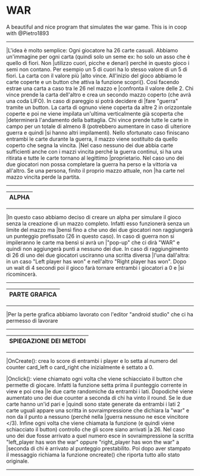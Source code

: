 # WAR
A beautiful and nice program that simulates the war game. This is in coop with @Pietro1893
 ______________________________________________________________________________________________________________________________________________________________________
|L'idea è molto semplice: Ogni giocatore ha 26 carte casuali. Abbiamo un'immagine per ogni carta (quindi solo un seme ex: ho solo un asso che è quello di fiori. Non |utilizzo cuori, picche e denari) perché in questo gioco i semi non contano. Per esempio un 5 di cuori ha lo stesso valore di un 5 di fiori. La carta con il valore più |alto vince. All'inizio del gioco abbiamo le carte coperte e un button che attiva la funzione scopri(). Così facendo estrae una carta a caso tra le 26 nel mazzo e |confronta il valore delle 2. Chi vince prende la carta dell'altro e crea un secondo mazzo coperto (che avrà una coda LIFO). In caso di pareggio si potrà decidere di |fare "guerra" tramite un button. La carta di ognuno viene coperta da altre 2 in orizzontale coperte e poi ne viene impilata un'ultima verticalmente già scoperta che |determinerà l'andamento della battaglia. Chi vince prende tutte le carte in campo per un totale di almeno 8 (potrebbero aumentare in caso di ulteriore guerra e quindi |si hanno altri impilamenti). Nello sfortunato caso finiscano entrambi le carte durante la guerra, il mazzo viene sostituito da quello coperto che segna la vincita. |Nel caso nessuno dei due abbia carte sufficienti anche con i mazzi vincita perché la guerra continui, si ha una ritirata e tutte le carte tornano al legittimo |proprietario. Nel caso uno dei due giocatori non possa completare la guerra ha perso e la vittoria va all'altro. Se una persona, finito il proprio mazzo attuale, non |ha carte nel mazzo vincita perde la partita.
______________________________________________________________________________________________________________________________________________________________________

|        ALPHA         |
|----------------------|

______________________________________________________________________________________________________________________________________________________________________
|In questo caso abbiamo deciso di creare un alpha per simulare il gioco senza la creazione di un mazzo completo. Infatti esso funzionerà senza un limite del mazzo ma |bensì fino a che uno dei due giocatori non raggiungerà un punteggio prefissato (26 in questo caso). In caso di guerra non si impileranno le carte ma bensì si avrà un |"pop-up" che ci dirà "WAR" e quindi non aggiungerà punti a nessuno dei due. In caso di raggiungimento di 26 di uno dei due giocatori usciranno una scritta diversa |l'una dall'altra: in un caso "Left player has won" e nell'altro "Right player has won". Dopo un wait di 4 secondi poi il gioco farà tornare entrambi i giocatori a 0 e |si ricomincerà. 
______________________________________________________________________________________________________________________________________________________________________


|    PARTE GRAFICA     |
|----------------------|

______________________________________________________________________________________________________________________________________________________________________
|Per la perte grafica abbiamo lavorato con l'editor "android studio" che ci ha permesso di lavorare 
______________________________________________________________________________________________________________________________________________________________________


|SPIEGAZIONE DEI METODI|
|----------------------|

 _____________________________________________________________________________________________________________________________________________________________________
|OnCreate(): crea lo score di entrambi i player e lo setta al numero del counter card_left o card_right che inizialmente è settato a 0. 

|Onclick(): viene chiamato ogni volta che viene schiacciato il button che permette di giocare. Infatti la funzione setta prima il punteggio corrente in view e poi crea |le due carte randomiche da entrambi i lati. Dopodiché viene aumentato uno dei due counter a seconda di chi ha vinto il round. Se le due carte hanno un'id pari e |quindi sono state generate da entrambi i lati 2 carte uguali appare una scritta in sovraimpressione che dichiara la "war" e non da il punto a nessuno (perché nella |guerra nessuno ne esce vincitore </3). Infine ogni volta che viene chiamata la funzione (e quindi viene schiacciato il button) controllo che gli score siano arrivati |a 26. Nel caso uno dei due fosse arrivato a quel numero esce in sovraimpressione la scritta "left_player has won the war" oppure "right_player has won the war" a |seconda di chi è arrivato al punteggio prestabilito. Poi dopo aver stampato il messaggio richiama la funzione oncreate() che riporta tutto allo stato originale.  
 _____________________________________________________________________________________________________________________________________________________________________

